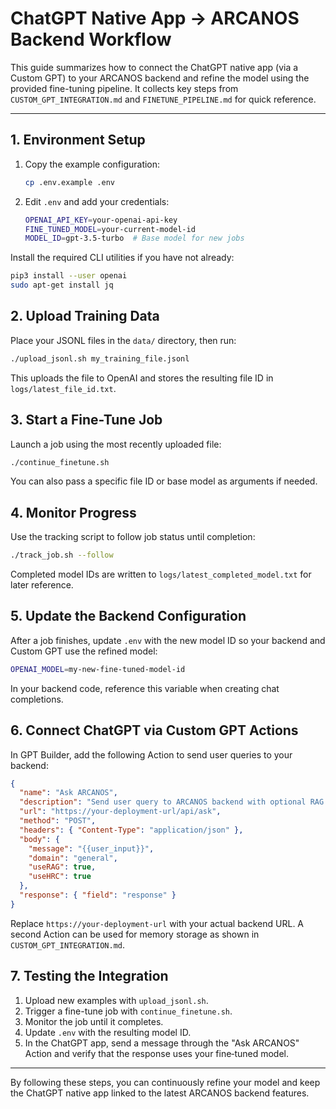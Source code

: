 # ChatGPT Native App → ARCANOS Backend Workflow

This guide summarizes how to connect the ChatGPT native app (via a Custom GPT) to your ARCANOS backend and refine the model using the provided fine-tuning pipeline. It collects key steps from `CUSTOM_GPT_INTEGRATION.md` and `FINETUNE_PIPELINE.md` for quick reference.

---

## 1. Environment Setup

1. Copy the example configuration:
   ```bash
   cp .env.example .env
   ```
2. Edit `.env` and add your credentials:
   ```bash
   OPENAI_API_KEY=your-openai-api-key
   FINE_TUNED_MODEL=your-current-model-id
   MODEL_ID=gpt-3.5-turbo  # Base model for new jobs
   ```

Install the required CLI utilities if you have not already:
```bash
pip3 install --user openai
sudo apt-get install jq
```

## 2. Upload Training Data

Place your JSONL files in the `data/` directory, then run:
```bash
./upload_jsonl.sh my_training_file.jsonl
```
This uploads the file to OpenAI and stores the resulting file ID in `logs/latest_file_id.txt`.

## 3. Start a Fine-Tune Job

Launch a job using the most recently uploaded file:
```bash
./continue_finetune.sh
```
You can also pass a specific file ID or base model as arguments if needed.

## 4. Monitor Progress

Use the tracking script to follow job status until completion:
```bash
./track_job.sh --follow
```
Completed model IDs are written to `logs/latest_completed_model.txt` for later reference.

## 5. Update the Backend Configuration

After a job finishes, update `.env` with the new model ID so your backend and Custom GPT use the refined model:
```bash
OPENAI_MODEL=my-new-fine-tuned-model-id
```
In your backend code, reference this variable when creating chat completions.

## 6. Connect ChatGPT via Custom GPT Actions

In GPT Builder, add the following Action to send user queries to your backend:
```json
{
  "name": "Ask ARCANOS",
  "description": "Send user query to ARCANOS backend with optional RAG and HRC processing",
  "url": "https://your-deployment-url/api/ask",
  "method": "POST",
  "headers": { "Content-Type": "application/json" },
  "body": {
    "message": "{{user_input}}",
    "domain": "general",
    "useRAG": true,
    "useHRC": true
  },
  "response": { "field": "response" }
}
```
Replace `https://your-deployment-url` with your actual backend URL. A second Action can be used for memory storage as shown in `CUSTOM_GPT_INTEGRATION.md`.

## 7. Testing the Integration

1. Upload new examples with `upload_jsonl.sh`.
2. Trigger a fine-tune job with `continue_finetune.sh`.
3. Monitor the job until it completes.
4. Update `.env` with the resulting model ID.
5. In the ChatGPT app, send a message through the "Ask ARCANOS" Action and verify that the response uses your fine‑tuned model.

---

By following these steps, you can continuously refine your model and keep the ChatGPT native app linked to the latest ARCANOS backend features.
